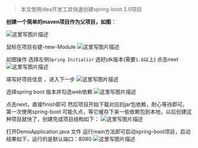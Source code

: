 >本文使用idea开发工具快速创建spring-boot 2.0项目

**创建一个简单的maven项目作为父项目，如图**：

![这里写图片描述](http://img.blog.csdn.net/20180423173628134?watermark/2/text/aHR0cDovL2Jsb2cuY3Nkbi5uZXQvbHpwNDkyNzgyNDQy/font/5a6L5L2T/fontsize/400/fill/I0JBQkFCMA==/dissolve/70/gravity/SouthEast)

鼠标在项目右键-new-Module
![这里写图片描述](http://img.blog.csdn.net/20180423173756083?watermark/2/text/aHR0cDovL2Jsb2cuY3Nkbi5uZXQvbHpwNDkyNzgyNDQy/font/5a6L5L2T/fontsize/400/fill/I0JBQkFCMA==/dissolve/70/gravity/SouthEast)

如图操作  选择左侧`Spring Initializr` 选好jdk版本(需要`1.8`以上) 点击next
![这里写图片描述](http://img.blog.csdn.net/20180423173922969?watermark/2/text/aHR0cDovL2Jsb2cuY3Nkbi5uZXQvbHpwNDkyNzgyNDQy/font/5a6L5L2T/fontsize/400/fill/I0JBQkFCMA==/dissolve/70/gravity/SouthEast)

填写好项目信息 ，进入下一步
![这里写图片描述](http://img.blog.csdn.net/20180423174229840?watermark/2/text/aHR0cDovL2Jsb2cuY3Nkbi5uZXQvbHpwNDkyNzgyNDQy/font/5a6L5L2T/fontsize/400/fill/I0JBQkFCMA==/dissolve/70/gravity/SouthEast)

选择spring boot 版本并勾选web依赖
![这里写图片描述](http://img.blog.csdn.net/20180423174345344?watermark/2/text/aHR0cDovL2Jsb2cuY3Nkbi5uZXQvbHpwNDkyNzgyNDQy/font/5a6L5L2T/fontsize/400/fill/I0JBQkFCMA==/dissolve/70/gravity/SouthEast)

点击next，直接finish即可
然后项目开始下载对应的jar包依赖，耐心等待即可。第一次使用spring-boot 可能久点，等它缓存下来一些依赖包到本地，以后创建这种项目就快了，创建完成项目结构如下：
![这里写图片描述](http://img.blog.csdn.net/20180423174850345?watermark/2/text/aHR0cDovL2Jsb2cuY3Nkbi5uZXQvbHpwNDkyNzgyNDQy/font/5a6L5L2T/fontsize/400/fill/I0JBQkFCMA==/dissolve/70/gravity/SouthEast)

打开DemoApplication.java 文件  运行main方法即可启动spring-boot项目，启动结果如下，运行的是默认端口：8080
![这里写图片描述](http://img.blog.csdn.net/20180423175241490?watermark/2/text/aHR0cDovL2Jsb2cuY3Nkbi5uZXQvbHpwNDkyNzgyNDQy/font/5a6L5L2T/fontsize/400/fill/I0JBQkFCMA==/dissolve/70/gravity/SouthEast)


